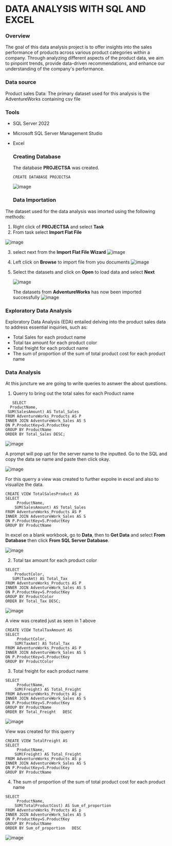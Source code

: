 #  DATA ANALYSIS WITH SQL AND EXCEL

### Overview

The goal of this data analysis project is to offer insights into the sales performance of products across various product categories within a company. Through analyzing different aspects of the product data, we aim to pinpoint trends, provide data-driven recommendations, and enhance our understanding of the company's performance.

### Data source

Product sales Data: The primary dataset used for this analysis is the AdventureWorks containing csv file

### Tools

- SQL Server 2022
- Microsoft SQL Server Management Studio
- Excel

  ### Creating Database

  The database **PROJECTSA** was created.
  ```
  CREATE DATABASE PROJECTSA
  ```
  ![image](https://github.com/MYZDEE/Data-Analysis---SQL/assets/128803445/80ec47fa-2860-4f27-8487-56e587649897)

  ### Data Importation

The dataset used for the data analysis was imorted using the following methods:
1. Right click of **PROJECTSA** and select **Task**
2. From task select **Import Flat File**

  ![image](https://github.com/MYZDEE/Data-Analysis---SQL/assets/128803445/31ccd8ff-cd7b-405c-a100-2fe1472d7bd9)<p>

3. select next from the **Import Flat File Wizard**
   ![image](https://github.com/MYZDEE/Data-Analysis---SQL/assets/128803445/7a765af6-a8ad-4e6f-979a-a28d211ee1f4)<p>
4. Left click on **Browse** to import file from you documents
   ![image](https://github.com/MYZDEE/Data-Analysis---SQL/assets/128803445/bc06b03e-722b-4d69-8eaa-1d12f07a8c0c)<p>
5. Select the datasets and click on **Open** to load data and select **Next** <p>
   ![image](https://github.com/MYZDEE/Data-Analysis---SQL/assets/128803445/adf31b61-e046-4c52-9102-9dd2f8f753c0)<p>
 The datasets from **AdventureWorks** has now been imported successfully
   ![image](https://github.com/MYZDEE/Data-Analysis---SQL/assets/128803445/5897bc56-8fcc-4804-9e7b-4b2726eaaefa)<p>

  ### Exploratory Data Analysis

 Exploratory Data Analysis (EDA) entailed delving into the product sales data to address essential inquiries, such as:
  - Total Sales for each product name
  - Total tax amount for each product color
  - Total freight for each product name
  - The sum of proportion of the sum of total product cost for each product name

   ### Data Analysis
At this juncture we are going to write queries to asnwer the about questions.
 1. Querry to bring out the total sales for each Product name
   ```
      SELECT
     ProductName,
	SUM(SalesAmount) AS Total_Sales
FROM AdventureWorks_Products AS P 
INNER JOIN AdventureWork_Sales AS S
ON P.ProductKey=S.ProductKey
GROUP BY ProductName 
ORDER BY Total_Sales DESC;
 ```
![image](https://github.com/MYZDEE/Data-Analysis---SQL/assets/128803445/54673020-c6d5-427e-8420-ecbb13b42bd6)<p>
A prompt will pop upt for the server name to the inputted. Go to the SQL and copy the data se name and paste then click okay.

![image](https://github.com/MYZDEE/Data-Analysis---SQL/assets/128803445/d02859ad-4722-4d1b-a446-d5969692b149)

For this querry a view was created to further expolre in excel and also to visualize the data.
```
CREATE VIEW TotalSalesProduct AS
SELECT
     ProductName,
	SUM(SalesAmount) AS Total_Sales
FROM AdventureWorks_Products AS P 
INNER JOIN AdventureWork_Sales AS S
ON P.ProductKey=S.ProductKey
GROUP BY ProductName 
```
In excel on a blank workbook, go to **Data**, then to **Get Data** and select **From Database** then click  **From SQL Server Database**.

![image](https://github.com/MYZDEE/Data-Analysis---SQL/assets/128803445/7d770b52-b812-4272-bb34-5f2ad4a43e8f)

2.  Total tax amount for each product color
 ```
SELECT
     ProductColor,
	SUM(TaxAmt) AS Total_Tax
FROM AdventureWorks_Products AS P 
INNER JOIN AdventureWork_Sales AS S
ON P.ProductKey=S.ProductKey
GROUP BY ProductColor
ORDER BY Total_Tax DESC;
```
![image](https://github.com/MYZDEE/Data-Analysis---SQL/assets/128803445/c4ea40f5-cd25-45b3-9785-827bd0fb158a)<p>
A view was created just as seen in 1 above
```
CREATE VIEW TotalTaxAmount AS
SELECT
     ProductColor,
	SUM(TaxAmt) AS Total_Tax
FROM AdventureWorks_Products AS P 
INNER JOIN AdventureWork_Sales AS S
ON P.ProductKey=S.ProductKey
GROUP BY ProductColor
```

3. Total freight for each product name
```
SELECT
     ProductName,
	SUM(Freight) AS Total_Freight
FROM AdventureWorks_Products AS p  
INNER JOIN AdventureWork_Sales AS S     
ON P.ProductKey=S.ProductKey
GROUP BY ProductName
ORDER BY Total_Freight   DESC 
```
![image](https://github.com/MYZDEE/Data-Analysis---SQL/assets/128803445/5c956631-a398-4a0f-abd1-36536a0bff1d)<p>
View was created for this querry

```
CREATE VIEW TotalFreight AS
SELECT
     ProductName,
	SUM(Freight) AS Total_Freight
FROM AdventureWorks_Products AS p  
INNER JOIN AdventureWork_Sales AS S     
ON P.ProductKey=S.ProductKey
GROUP BY ProductName
```

4. The sum of proportion of the sum of total product cost for each product name

```
SELECT
     ProductName,
	SUM(TotalProductCost) AS Sum_of_proportion
FROM AdventureWorks_Products AS p  
INNER JOIN AdventureWork_Sales AS S     
ON P.ProductKey=S.ProductKey
GROUP BY ProductName
ORDER BY Sum_of_proportion   DESC
```
![image](https://github.com/MYZDEE/Data-Analysis---SQL/assets/128803445/b9653497-b99a-4347-a662-3e11b37a3ff7)



   
 

  
  
 
